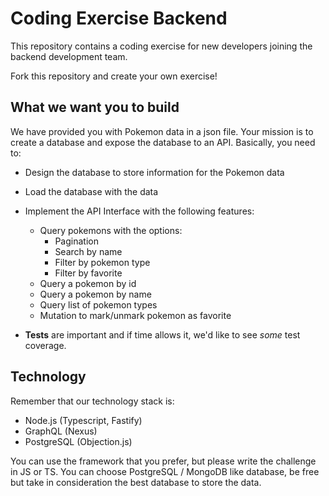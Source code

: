 # Coding Exercise Backend

This repository contains a coding exercise for new developers joining the backend development team.

Fork this repository and create your own exercise!

## What we want you to build

We have provided you with Pokemon data in a json file. Your mission is to create a database and expose the database to an API. Basically, you need to:

- Design the database to store information for the Pokemon data
- Load the database with the data
- Implement the API Interface with the following features:
  - Query pokemons with the options:
    - Pagination
    - Search by name
    - Filter by pokemon type
    - Filter by favorite
  - Query a pokemon by id
  - Query a pokemon by name
  - Query list of pokemon types
  - Mutation to mark/unmark pokemon as favorite

- **Tests** are important and if time allows it, we'd like to see _some_ test coverage.

## Technology

Remember that our technology stack is:

- Node.js (Typescript, Fastify)
- GraphQL (Nexus)
- PostgreSQL (Objection.js)

You can use the framework that you prefer, but please write the challenge in JS or TS. You can choose PostgreSQL / MongoDB like database, be free but take in consideration the best database to store the data.